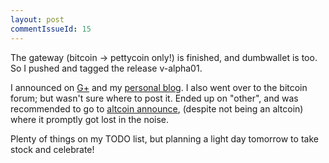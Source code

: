 ```yaml
---
layout: post
commentIssueId: 15
---
```


The gateway (bitcoin -> pettycoin only!) is finished, and dumbwallet
is too.  So I pushed and tagged the release v-alpha01.

I announced on
[G+](https://plus.google.com/103188246877163594460/posts/CX6NXUPAi3p)
and my [personal blog](http://rusty.ozlabs.org/?p=432).  I also went
over to the bitcoin forum; but wasn't sure where to post it.  Ended up
on "other", and was recommended to go to
[altcoin announce](https://bitcointalk.org/index.php?board=159.0),
(despite not being an altcoin) where it promptly got lost in the
noise.

Plenty of things on my TODO list, but planning a light day tomorrow to
take stock and celebrate!
